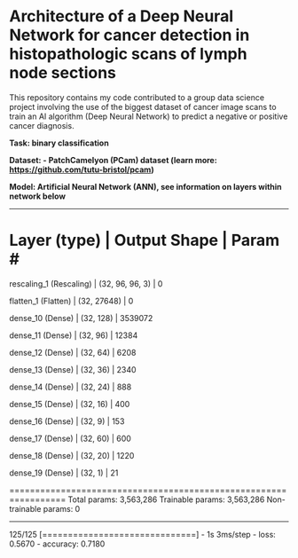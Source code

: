 # Architecture of a Deep Neural Network for cancer detection in histopathologic scans of lymph node sections

This repository contains my code contributed to a group data science project involving the use of the biggest dataset of cancer image scans to train an AI algorithm (Deep Neural Network) to predict a negative or positive cancer diagnosis. 


**Task: binary classification**

**Dataset: - PatchCamelyon (PCam) dataset (learn more: https://github.com/tutu-bristol/pcam)** 

**Model: Artificial Neural Network (ANN), see information on layers within network below**


_________________________________________________________________
 Layer (type) |               Output Shape      |        Param #   
=================================================================
 rescaling_1 (Rescaling)  |   (32, 96, 96, 3)      |     0         
                                                                 
 flatten_1 (Flatten)     |    (32, 27648)         |      0         
                                                                 
 dense_10 (Dense)        |    (32, 128)           |      3539072   
                                                                 
 dense_11 (Dense)        |    (32, 96)             |     12384     
                                                                 
 dense_12 (Dense)        |    (32, 64)           |       6208      
                                                                 
 dense_13 (Dense)        |    (32, 36)           |       2340      
                                                                 
 dense_14 (Dense)       |     (32, 24)           |       888       
                                                                 
 dense_15 (Dense)      |      (32, 16)          |        400       
                                                                 
 dense_16 (Dense)      |      (32, 9)          |         153       
                                                                 
 dense_17 (Dense)       |     (32, 60)          |        600       
                                                                 
 dense_18 (Dense)       |     (32, 20)           |       1220      
                                                                 
 dense_19 (Dense)       |     (32, 1)            |       21        
                                                                 
=================================================================
Total params: 3,563,286
Trainable params: 3,563,286
Non-trainable params: 0
_________________________________________________________________
125/125 [==============================] - 1s 3ms/step - loss: 0.5670 - accuracy: 0.7180
